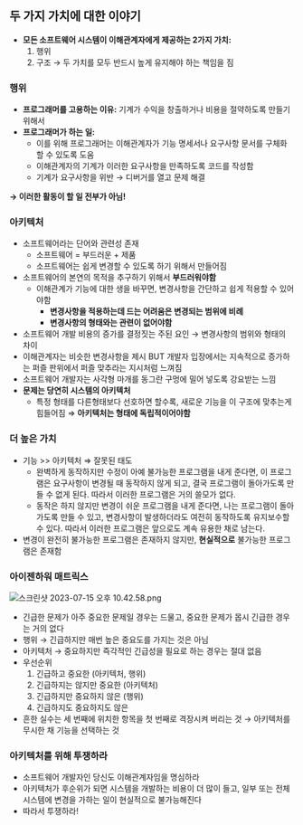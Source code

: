 ## 두 가지 가치에 대한 이야기

- **모든 소프트웨어 시스템이 이해관계자에게 제공하는 2가지 가치:**
  1. 행위
  2. 구조
  → 두 가치를 모두 반드시 높게 유지해야 하는 책임을 짐

### 행위

- **프로그래머를 고용하는 이유:**
  기계가 수익을 창출하거나 비용을 절약하도록 만들기 위해서
- **프로그래머가 하는 일:**
  - 이를 위해 프로그래머는 이해관계자가 기능 명세서나 요구사항 문서를 구체화할 수 있도록 도움
  - 이해관계자의 기계가 이러한 요구사항을 만족하도록 코드를 작성함
  - 기계가 요구사항을 위반 → 디버거를 열고 문제 해결

**→ 이러한 활동이 할 일 전부가 아님!**

### 아키텍처

- 소프트웨어라는 단어와 관련성 존재
  - 소프트웨어 = 부드러운 + 제품
  - 소프트웨어는 쉽게 변경할 수 있도록 하기 위해서 만들어짐
- 소프트웨어의 본연의 목적을 추구하기 위해서 **부드러워야함**
  - 이해관계가 기능에 대한 생을 바꾸면, 변경사항을 간단하고 쉽게 적용할 수 있어야함
    - **변경사항을 적용하는데 드는 어려움은 변경되는 범위에 비례**
    - **변경사항의 형태와는 관련이 없어야함**
- 소프트웨어 개발 비용의 증가를 결정짓는 주된 요인
  → 변경사항의 범위와 형태의 차이
- 이해관계자는 비슷한 변경사항을 제시 BUT 개발자 입장에서는 지속적으로 증가하는 퍼즐 판위에서 퍼즐 맞추라는 지시처럼 느껴짐
- 소프트웨어 개발자는 사각형 마개를 동그란 구멍에 밀어 넣도록 강요받는 느낌
- **문제는 당연히 시스템의 아키텍처**
  - 특정 형태를 다른형태보다 선호하면 할수록, 새로운 기능을 이 구조에 맞추는게 힘들어짐
  ⇒ **아키텍처는 형태에 독립적이어야함**

### 더 높은 가치

- 기능 >> 아키텍처 ⇒ 잘못된 태도
  - 완벽하게 동작하지만 수정이 아예 불가능한 프로그램을 내게 준다면, 이 프로그램은 요구사항이 변경될 때 동작하지 않게 되고, 결국 프로그램이 돌아가도록 만들 수 없게 된다. 따라서 이러한 프로그램은 거의 쓸모가 없다.
  - 동작은 하지 않지만 변경이 쉬운 프로그램을 내게 준다면, 나는 프로그램이 돌아가도록 만들 수 있고, 변경사항이 발생하더라도 여전히 동작하도록 유지보수할 수 있다. 따라서 이러한 프로그램은 앞으로도 계속 유용한 채로 남는다.
- 변경이 완전히 불가능한 프로그램은 존재하지 않지만,
  **현실적으로** 불가능한 프로그램은 존재함

### 아이젠하워 매트릭스

![스크린샷 2023-07-15 오후 10.42.58.png](https://s3-us-west-2.amazonaws.com/secure.notion-static.com/086f2d3b-4e6f-44a5-8e79-e72ec574c226/%E1%84%89%E1%85%B3%E1%84%8F%E1%85%B3%E1%84%85%E1%85%B5%E1%86%AB%E1%84%89%E1%85%A3%E1%86%BA_2023-07-15_%E1%84%8B%E1%85%A9%E1%84%92%E1%85%AE_10.42.58.png)

- 긴급한 문제가 아주 중요한 문제일 경우는 드물고, 중요한 문제가 몹시 긴급한 경우는 거의 없다
- 행위
  → 긴급하지만 매번 높은 중요도를 가지는 것은 아님
- 아키텍처
  → 중요하지만 즉각적인 긴급성을 필요로 하는 경우는 절대 없음
- 우선순위
  1. 긴급하고 중요한 (아키텍처, 행위)
  2. 긴급하지는 않지만 중요한 (아키텍처)
  3. 긴급하지만 중요하지 않은 (행위)
  4. 긴급하지도 중요하지도 않은
- 흔한 실수는 세 번째에 위치한 항목을 첫 번째로 격장시켜 버리는 것
  → 아키텍처를 무시한 채 기능을 선택하는 것

### 아키텍처를 위해 투쟁하라

- 소프트웨어 개발자인 당신도 이해관계자임을 명심하라
- 아키텍처가 후순위가 되면 시스템을 개발하는 비용이 더 많이 들고, 일부 또는 전체 시스템에 변경을 가하는 일이 현실적으로 불가능해진다
- 따라서 투쟁하라!
